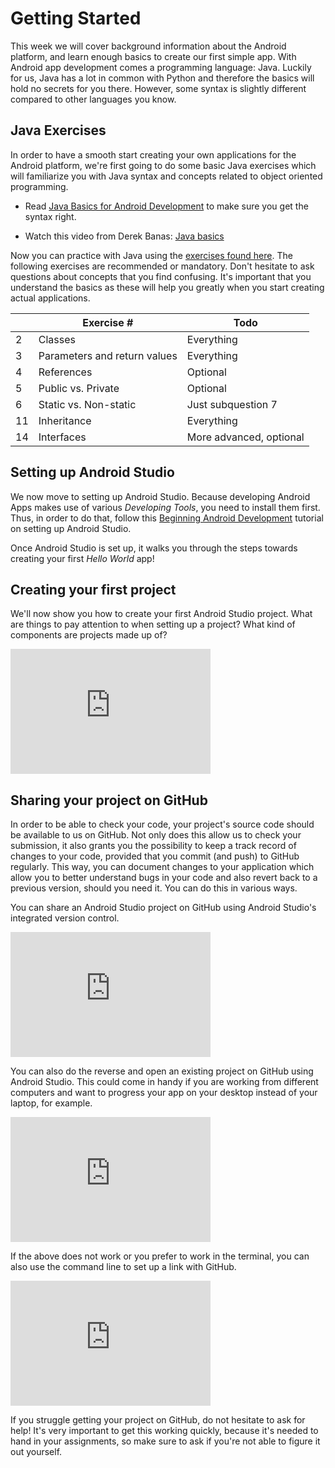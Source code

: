 # Getting Started

This week we will cover background information about the Android platform, and learn enough basics to create our first simple app. With Android app development comes a programming language: Java. Luckily for us, Java has a lot in common with Python and therefore the basics will hold no secrets for you there. However, some syntax is slightly different compared to other languages you know.

## Java Exercises

In order to have a smooth start creating your own applications for the Android platform, we're first going to do some basic Java exercises which will familiarize you with Java syntax and concepts related to object oriented programming. 

- Read [Java Basics for Android Development](http://blog.teamtreehouse.com/java-basics-for-android-development-part-2) to make sure you get the syntax right.

- Watch this video from Derek Banas: [Java basics](https://www.youtube.com/watch?v=WPvGqX-TXP0&list=PLGLfVvz_LVvSPjWpLPFEfOCbezi6vATIh&index=2)

Now you can practice with Java using the [exercises found here](http://www.davin.50webs.com/research/1999/tsj4cp.html). The following exercises are recommended or mandatory. Don't hesitate to ask questions about concepts that you find confusing. It's important that you understand the basics as these will help you greatly when you start creating actual applications.

|       | Exercise	#				    | Todo                      |
|----	|-------------------------------|-------------------------	|
| 2  	| Classes                      	| Everything              	|
| 3  	| Parameters and return values 	| Everything              	|
| 4  	| References                   	| Optional                	|
| 5  	| Public vs. Private           	| Optional                	|
| 6  	| Static vs. Non-static        	| Just subquestion 7      	|
| 11 	| Inheritance                  	| Everything              	|
| 14 	| Interfaces                   	| More advanced, optional 	|



## Setting up Android Studio

We now move to setting up Android Studio. Because developing Android Apps makes use of various *Developing Tools*, you need to install them first. Thus, in order to do that, follow this [Beginning Android Development](https://www.raywenderlich.com/120177/beginning-android-development-tutorial-installing-android-studio) tutorial on setting up Android Studio.

Once Android Studio is set up, it walks you through the steps towards creating your first *Hello World* app!


## Creating your first project

We'll now show you how to create your first Android Studio project. What are things to pay attention to when setting up a project? What kind of components are projects made up of?

<iframe src="https://player.vimeo.com/video/211268587" width="320" height="200" frameborder="0" webkitallowfullscreen mozallowfullscreen allowfullscreen></iframe>


## Sharing your project on GitHub

In order to be able to check your code, your project's source code should be available to us on GitHub.  Not only does this allow us to check your submission, it also grants you the possibility to keep a track record of changes to your code, provided that you commit (and push) to GitHub regularly. This way, you can document changes to your application which allow you to better understand bugs in your code and also revert back to a previous version, should you need it. You can do this in various ways. 

You can share an Android Studio project on GitHub using Android Studio's integrated version control. 
<iframe src="https://player.vimeo.com/video/211286081" width="320" height="200" frameborder="0" webkitallowfullscreen mozallowfullscreen allowfullscreen></iframe>
 <br>
 
You can also do the reverse and open an existing project on GitHub using Android Studio. This could come in handy if you are working from different computers and want to progress your app on your desktop instead of your laptop, for example.
<iframe src="https://player.vimeo.com/video/211286086" width="320" height="200" frameborder="0" webkitallowfullscreen mozallowfullscreen allowfullscreen></iframe>
 <br>
 
If the above does not work or you prefer to work in the terminal, you can also use the command line to set up a link with GitHub.
<iframe src="https://player.vimeo.com/video/211268572" width="320" height="200" frameborder="0" webkitallowfullscreen mozallowfullscreen allowfullscreen></iframe>
 <br>

If you struggle getting your project on GitHub, do not hesitate to ask for help! It's very important to get this working quickly, because it's needed to hand in your assignments, so make sure to ask if you're not able to figure it out yourself. 